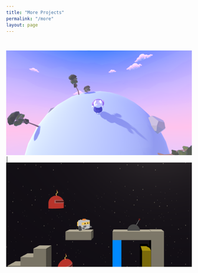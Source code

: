 ```yaml
---
title: "More Projects"
permalink: "/more"
layout: page
---
```

<br>
 
![orbit](/assets/images/orbit.png)|![scrap](/assets/images/scrap.png)
